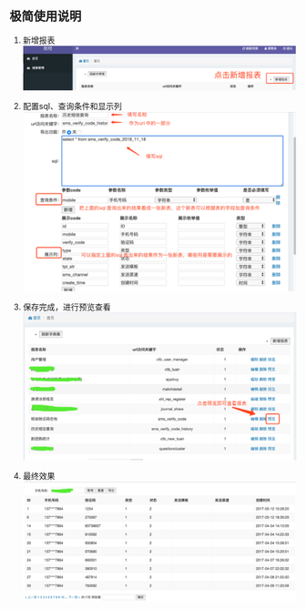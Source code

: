 ## 极简使用说明
1. 新增报表
 ![1](images/1.png)
 
2. 配置sql、查询条件和显示列
 ![2](images/2.png)
 
3. 保存完成，进行预览查看
 ![3](images/3.png)

4. 最终效果
 ![3](images/4.png)